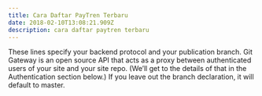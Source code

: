 ```yaml
---
title: Cara Daftar PayTren Terbaru
date: 2018-02-10T13:08:21.909Z
description: cara daftar paytren terbaru
---
```

These lines specify your backend protocol and your publication branch. Git Gateway is an open source API that acts as a proxy between authenticated users of your site and your site repo. (We’ll get to the details of that in the Authentication section below.) If you leave out the branch declaration, it will default to master.

